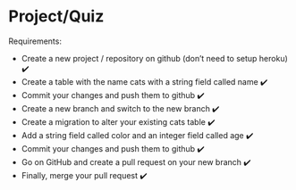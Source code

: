 # Project/Quiz

Requirements:

* Create a new project / repository on github (don’t need to setup heroku) ✔️
* Create a table with the name cats with a string field called name ✔️
* Commit your changes and push them to github ✔️
* Create a new branch and switch to the new branch ✔️
* Create a migration to alter your existing cats table ✔️
* Add a string field called color and an integer field called age ✔️
* Commit your changes and push them to github ✔️
* Go on GitHub and create a pull request on your new branch ✔️
* Finally, merge your pull request ✔️
